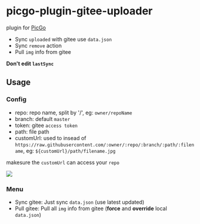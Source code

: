 # picgo-plugin-gitee-uploader

plugin for [PicGo](https://github.com/Molunerfinn/PicGo)

- Sync `uploaded` with gitee use `data.json`
- Sync `remove` action
- Pull `img` info from gitee

**Don't edit `lastSync`**

## Usage

### Config

- repo: repo name, split by '/', eg: `owner/repoName`
- branch: default `master`
- token: gitee `access token`
- path: file path
- customUrl: used to insead of `https://raw.githubusercontent.com/:owner/:repo/:branch/:path/:filename`, eg: `${customUrl}/path/filename.jpg`

makesure the `customUrl` can access your `repo`

![](https://zwing.site/imgur/57566062-a7752000-73fa-11e9-99c1-e3a0562bc41d.png)

### Menu

- Sync gitee: Just sync `data.json` (use latest updated)
- Pull gitee: Pull all `img` info from gitee (**force** and **override** local `data.json`)
